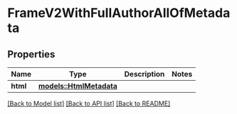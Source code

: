 # FrameV2WithFullAuthorAllOfMetadata

## Properties

Name | Type | Description | Notes
------------ | ------------- | ------------- | -------------
**html** | [**models::HtmlMetadata**](HtmlMetadata.md) |  | 

[[Back to Model list]](../README.md#documentation-for-models) [[Back to API list]](../README.md#documentation-for-api-endpoints) [[Back to README]](../README.md)


